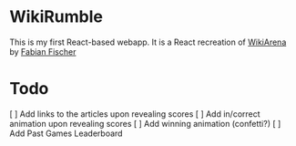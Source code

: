 # WikiRumble

This is my first React-based webapp. It is a React recreation of [WikiArena](https://ludokultur.itch.io/wikiarena) by [Fabian Fischer](https://ludokultur.de/)

# Todo

[ ] Add links to the articles upon revealing scores
[ ] Add in/correct animation upon revealing scores
[ ] Add winning animation (confetti?)
[ ] Add Past Games Leaderboard